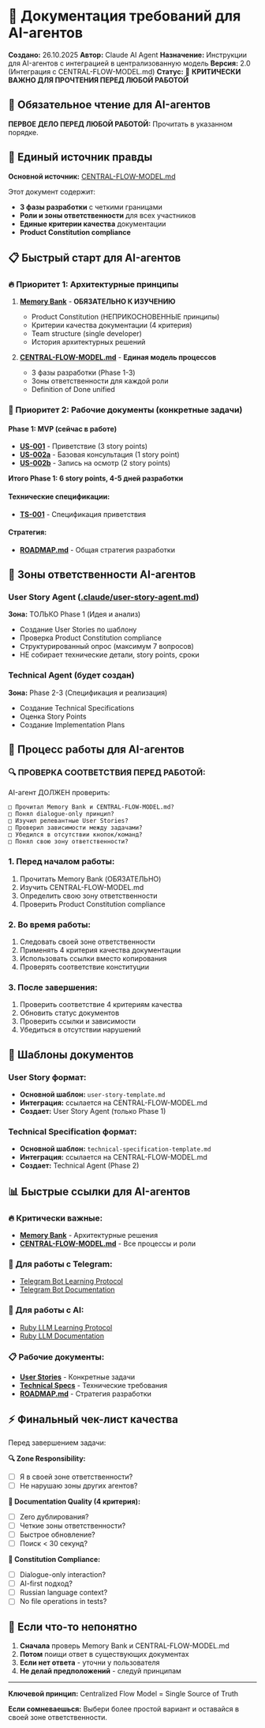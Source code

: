 # 🤖 Документация требований для AI-агентов

**Создано:** 26.10.2025
**Автор:** Claude AI Agent
**Назначение:** Инструкции для AI-агентов с интеграцией в централизованную модель
**Версия:** 2.0 (Интеграция с CENTRAL-FLOW-MODEL.md)
**Статус:** 🚨 **КРИТИЧЕСКИ ВАЖНО ДЛЯ ПРОЧТЕНИЯ ПЕРЕД ЛЮБОЙ РАБОТОЙ**

## 🎯 **Обязательное чтение для AI-агентов**

**ПЕРВОЕ ДЕЛО ПЕРЕД ЛЮБОЙ РАБОТОЙ:** Прочитать в указанном порядке.

## 🔄 **Единый источник правды**

**Основной источник:** [CENTRAL-FLOW-MODEL.md](CENTRAL-FLOW-MODEL.md)

Этот документ содержит:
- **3 фазы разработки** с четкими границами
- **Роли и зоны ответственности** для всех участников
- **Единые критерии качества** документации
- **Product Constitution compliance**

## 📋 **Быстрый старт для AI-агентов**

### **🔥 Приоритет 1: Архитектурные принципы**

1. **[Memory Bank](../../.claude/memory-bank.md)** - **ОБЯЗАТЕЛЬНО К ИЗУЧЕНИЮ**
   - Product Constitution (НЕПРИКОСНОВЕННЫЕ принципы)
   - Критерии качества документации (4 критерия)
   - Team structure (single developer)
   - История архитектурных решений

2. **[CENTRAL-FLOW-MODEL.md](CENTRAL-FLOW-MODEL.md)** - **Единая модель процессов**
   - 3 фазы разработки (Phase 1-3)
   - Зоны ответственности для каждой роли
   - Definition of Done unified

### **🎯 Приоритет 2: Рабочие документы (конкретные задачи)**

#### **Phase 1: MVP (сейчас в работе)**
- **[US-001](user-stories/US-001-telegram-auto-greeting.md)** - Приветствие (3 story points)
- **[US-002a](user-stories/US-002a-telegram-basic-consultation.md)** - Базовая консультация (1 story point)
- **[US-002b](user-stories/US-002b-telegram-recording-booking.md)** - Запись на осмотр (2 story points)

**Итого Phase 1: 6 story points, 4-5 дней разработки**

#### **Технические спецификации:**
- **[TS-001](specifications/TS-001-telegram-welcome-experience.md)** - Спецификация приветствия

#### **Стратегия:**
- **[ROADMAP.md](../../ROADMAP.md)** - Общая стратегия разработки

## 🤖 **Зоны ответственности AI-агентов**

### **User Story Agent** ([.claude/user-story-agent.md](../../.claude/user-story-agent.md))
**Зона:** ТОЛЬКО Phase 1 (Идея и анализ)
- Создание User Stories по шаблону
- Проверка Product Constitution compliance
- Структурированный опрос (максимум 7 вопросов)
- НЕ собирает технические детали, story points, сроки

### **Technical Agent** (будет создан)
**Зона:** Phase 2-3 (Спецификация и реализация)
- Создание Technical Specifications
- Оценка Story Points
- Создание Implementation Plans

## 🔄 **Процесс работы для AI-агентов**

### **🔍 ПРОВЕРКА СООТВЕТСТВИЯ ПЕРЕД РАБОТОЙ:**

AI-агент ДОЛЖЕН проверить:
```
□ Прочитал Memory Bank и CENTRAL-FLOW-MODEL.md?
□ Понял dialogue-only принцип?
□ Изучил релевантные User Stories?
□ Проверил зависимости между задачами?
□ Убедился в отсутствии кнопок/команд?
□ Понял свою зону ответственности?
```

### **1. Перед началом работы:**
1. Прочитать Memory Bank (ОБЯЗАТЕЛЬНО)
2. Изучить CENTRAL-FLOW-MODEL.md
3. Определить свою зону ответственности
4. Проверить Product Constitution compliance

### **2. Во время работы:**
1. Следовать своей зоне ответственности
2. Применять 4 критерия качества документации
3. Использовать ссылки вместо копирования
4. Проверять соответствие конституции

### **3. После завершения:**
1. Проверить соответствие 4 критериям качества
2. Обновить статус документов
3. Проверить ссылки и зависимости
4. Убедиться в отсутствии нарушений

## 📏 **Шаблоны документов**

### **User Story формат:**
- **Основной шаблон:** `user-story-template.md`
- **Интеграция:** ссылается на CENTRAL-FLOW-MODEL.md
- **Создает:** User Story Agent (только Phase 1)

### **Technical Specification формат:**
- **Основной шаблон:** `technical-specification-template.md`
- **Интеграция:** ссылается на CENTRAL-FLOW-MODEL.md
- **Создает:** Technical Agent (Phase 2)

## 📊 **Быстрые ссылки для AI-агентов**

### **🔥 Критически важные:**
- **[Memory Bank](../../.claude/memory-bank.md)** - Архитектурные решения
- **[CENTRAL-FLOW-MODEL.md](CENTRAL-FLOW-MODEL.md)** - Все процессы и роли

### **🤖 Для работы с Telegram:**
- [Telegram Bot Learning Protocol](../../.claude/telegram-bot-learning.md)
- [Telegram Bot Documentation](../../docs/gems/telegram-bot/)

### **🧠 Для работы с AI:**
- [Ruby LLM Learning Protocol](../../.claude/ruby_llm-learning.md)
- [Ruby LLM Documentation](../../docs/gems/ruby_llm/)

### **📋 Рабочие документы:**
- **[User Stories](user-stories/)** - Конкретные задачи
- **[Technical Specs](specifications/)** - Технические требования
- **[ROADMAP.md](../../ROADMAP.md)** - Стратегия разработки

## ⚡ **Финальный чек-лист качества**

Перед завершением задачи:

**🔍 Zone Responsibility:**
- [ ] Я в своей зоне ответственности?
- [ ] Не нарушаю зоны других агентов?

**📏 Documentation Quality (4 критерия):**
- [ ] Zero дублирования?
- [ ] Четкие зоны ответственности?
- [ ] Быстрое обновление?
- [ ] Поиск < 30 секунд?

**🚨 Constitution Compliance:**
- [ ] Dialogue-only interaction?
- [ ] AI-first подход?
- [ ] Russian language context?
- [ ] No file operations in tests?

## 🚨 **Если что-то непонятно**

1. **Сначала** проверь Memory Bank и CENTRAL-FLOW-MODEL.md
2. **Потом** поищи ответ в существующих документах
3. **Если нет ответа** - уточни у пользователя
4. **Не делай предположений** - следуй принципам

---

**Ключевой принцип:** Centralized Flow Model = Single Source of Truth

**Если сомневаешься:** Выбери более простой вариант и оставайся в своей зоне ответственности.